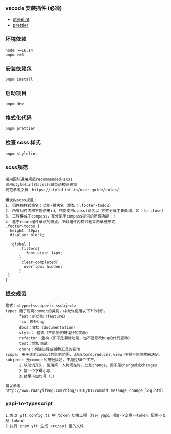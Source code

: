 ### vscode 安装插件 (**必须**)

- [stylelint](https://marketplace.visualstudio.com/items?itemName=stylelint.vscode-stylelint)
- [prettier](https://marketplace.visualstudio.com/items?itemName=esbenp.prettier-vscode)

### 环境依赖

```
node >=16.14
pnpm >=3
```

### 安装依赖包

```
pnpm install
```

### 启动项目

```
pnpm dev
```

### 格式化代码

```
pnpm prettier
```

### 检查 scss 样式

```
pnpm stylelint
```

### scss规范

```
采用国际通用规范recommended-scss
采用stylelint对scss代码自动校验纠错
规范参考文档：https://stylelint.io/user-guide/rules/

模块内scss规范：
1. 组件根样式命名：功能-模块名（例如：.footer-todos）
2. 所有组件内部不能使用id，只能使用class(命名以-方式分隔主要单词，如：fa-close)
3. 工程集成了compass，充分使用compass提供的所有功能！！
4. 基于react组件单根的特点，所以组件内样式也采用单根形式
.footer-todos {
  height: 20px;
  display: block;

  :global {
      .filters{
         font-size: 14px;
      }
      .clear-completed{
        overflow: hidden;
      }
 }
}
```

### 提交规范

```
格式：<type>(<scope>): <subject>
type: 用于说明commit的类别，中允许使用以下7个标识。
      feat：新功能（feature）
      fix：修补bug
      docs：文档（documentation）
      style： 格式（不影响代码运行的变动）
      refactor：重构（即不是新增功能，也不是修改bug的代码变动）
      test：增加测试
      chore：构建过程或辅助工具的变动
scope: 用于说明commit的影响范围，比如store,reducer,view,根据不同位置来决定。
subject: 是commit的简短描述，不超过50个字符。
      1.以动词开头，使用第一人称现在时，比如change，而不是changed或changes
      2.第一个字母小写
      3.结尾不加句号（.）

可以参考：http://www.ruanyifeng.com/blog/2016/01/commit_message_change_log.html
```

### yapi-to-typescript

```
1.修改 ytt.config.ts 中 token 切换工程（打开 yapi 项目->设置->token 配置->复制 token）
2.执行 pnpm ytt 生成 src/api 里的文件
```